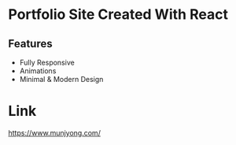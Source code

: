 # Portfolio Site Created With React

## Features 
* Fully Responsive
* Animations
* Minimal & Modern Design

# Link 
https://www.munjyong.com/






